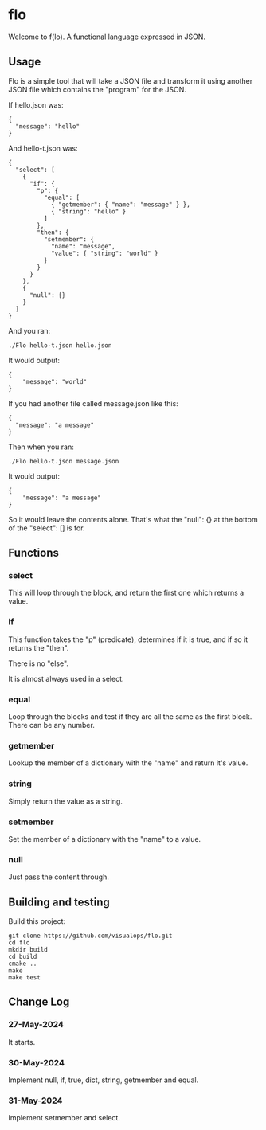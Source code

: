 # flo

Welcome to f(lo). A functional language expressed in JSON.

## Usage

Flo is a simple tool that will take a JSON file and transform it using another JSON file which
contains the "program" for the JSON.

If hello.json was:
```
{
  "message": "hello"
}
```

And hello-t.json was:
```
{
  "select": [
    {
      "if": {
        "p": {
          "equal": [
            { "getmember": { "name": "message" } },
            { "string": "hello" }
          ]
        },
        "then": {
          "setmember": {
            "name": "message",
            "value": { "string": "world" }
          }
        }
      }
    },
    {
      "null": {}
    }
  ]
}
```

And you ran:
```
./Flo hello-t.json hello.json 
```

It would output:
```
{
    "message": "world"
}
```

If you had another file called message.json like this:
```
{
  "message": "a message"
}
```

Then when you ran:
```
./Flo hello-t.json message.json 
```

It would output:
```
{
    "message": "a message"
}
```

So it would leave the contents alone. That's what the "null": {} at the bottom of the "select": [] is for.

## Functions

### select

This will loop through the block, and return the first one which returns a value.

### if

This function takes the "p" (predicate), determines if it is true, and if so it returns the "then".

There is no "else".

It is almost always used in a select.

### equal

Loop through the blocks and test if they are all the same as the first block. There can be any 
number.

### getmember

Lookup the member of a dictionary with the "name" and return it's value.

### string

Simply return the value as a string.

### setmember

Set the member of a dictionary with the "name" to a value.

### null

Just pass the content through.

## Building and testing

Build this project:

```
git clone https://github.com/visualops/flo.git
cd flo
mkdir build
cd build
cmake ..
make
make test
```

## Change Log

### 27-May-2024

It starts.

### 30-May-2024

Implement null, if, true, dict, string, getmember and equal.

### 31-May-2024

Implement setmember and select.
